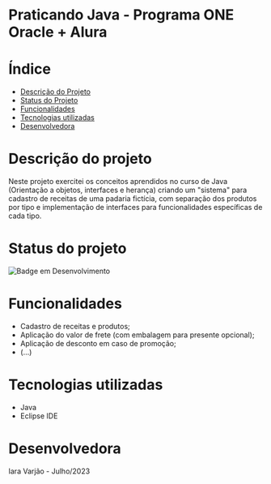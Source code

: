 # Praticando Java - Programa ONE Oracle + Alura


# Índice 

* [Descrição do Projeto](#descrição-do-projeto)
* [Status do Projeto](#status-do-projeto)
* [Funcionalidades](#funcionalidades)
* [Tecnologias utilizadas](#tecnologias-utilizadas)
* [Desenvolvedora](#desenvolvedora)

# Descrição do projeto

Neste projeto exercitei os conceitos aprendidos no curso de Java (Orientação a objetos, interfaces e herança) criando um "sistema" para cadastro de receitas de uma padaria fictícia, com separação dos produtos por tipo e implementação de interfaces para funcionalidades específicas de cada tipo.

# Status do projeto

![Badge em Desenvolvimento](http://img.shields.io/static/v1?label=STATUS&message=EM%20DESENVOLVIMENTO&color=GREEN&style=for-the-badge)

# Funcionalidades

- Cadastro de receitas e produtos;
- Aplicação do valor de frete (com embalagem para presente opcional);
- Aplicação de desconto em caso de promoção;
- (...)

# Tecnologias utilizadas

- Java
- Eclipse IDE

# Desenvolvedora

Iara Varjão - Julho/2023
